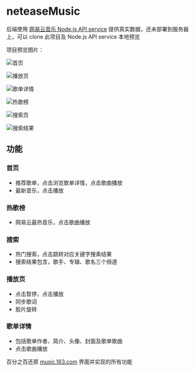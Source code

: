 # neteaseMusic

后端使用 [网易云音乐 Node.js API service](https://github.com/ZD-ong/NeteaseCloudMusicApi) 提供真实数据，还未部署到服务器上，可以 clone 此项目及 Node.js API service 本地预览



项目预览图片：

![首页](https://i.loli.net/2018/05/16/5afc4f76d8db4.png)

![播放页](https://i.loli.net/2018/05/16/5afc4146f14de.png)

![歌单详情](https://i.loli.net/2018/05/16/5afc4137bbcae.png)

![热歌榜](https://i.loli.net/2018/05/16/5afc410a44b91.png)

![搜索页](https://i.loli.net/2018/05/16/5afc40ef22e45.png)

![搜索结果](https://i.loli.net/2018/05/16/5afc411a65c7a.png)


## 功能

### 首页
- 推荐歌单，点击浏览歌单详情，点击歌曲播放
- 最新音乐，点击播放

### 热歌榜
- 网易云最热音乐，点击歌曲播放

### 搜索
- 热门搜索，点击跳转对应关键字搜素结果
- 搜索结果包含，歌手、专辑、歌名三个频道

### 播放页
- 点击暂停，点击播放
- 同步歌词
- 胶片旋转

### 歌单详情
- 包括歌单作者、简介、头像、封面及歌单歌曲
- 点击歌曲播放

百分之百还原 [music.163.com](http://music.163.com/m) 界面并实现的所有功能